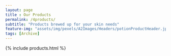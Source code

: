 ```yaml
--- 
layout: page
title : Our Products 
permalink: /4products/
subtitle: "Products brewed up for your skin needs" 
feature-img: "assets/img/pexels/A2Images/Headers/potionProductHeader.jpg"
tags: [Archive]
---
```


{% include products.html %}
